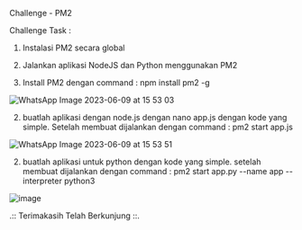 Challenge - PM2

Challenge Task :
1. Instalasi PM2 secara global
2. Jalankan aplikasi NodeJS dan Python menggunakan PM2

1. Install PM2 dengan command : npm install pm2 -g

![WhatsApp Image 2023-06-09 at 15 53 03](https://github.com/Drewsans/devops17-dumbways-Tesar-Nurrizky/assets/118201274/38bccede-c2c2-47a7-b8a3-93bcf32b3698)

2. buatlah aplikasi dengan node.js dengan nano app.js dengan kode yang simple.
Setelah membuat dijalankan dengan command : pm2 start app.js

![WhatsApp Image 2023-06-09 at 15 53 51](https://github.com/Drewsans/devops17-dumbways-Tesar-Nurrizky/assets/118201274/39e32484-934d-4e45-aed2-fe3e08a251be)

2. buatlah aplikasi untuk python dengan kode yang simple.
setelah membuat dijalankan dengan command : 
pm2 start app.py --name app -- interpreter python3

![image](https://github.com/Drewsans/devops17-dumbways-Tesar-Nurrizky/assets/118201274/b148bb24-178d-4d0a-bdf7-63e329d0d9d2)

.:: Terimakasih Telah Berkunjung ::.
